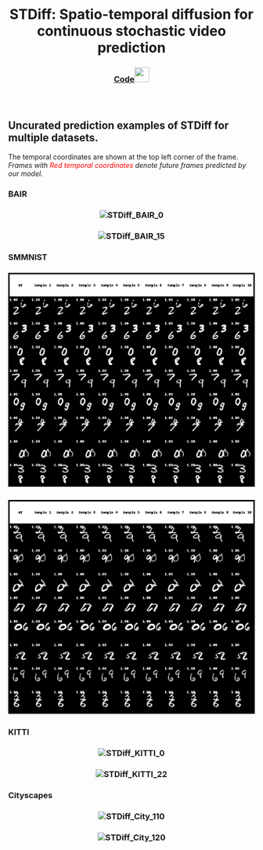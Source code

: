 

<h1 align="center"> STDiff: Spatio-temporal diffusion for continuous stochastic video prediction</h1>

<h3 align="center"> <a href="https://anonymous.4open.science/r/STDiffWACV8F43" target="_blank">Code<img src="https://raw.githubusercontent.com/FortAwesome/Font-Awesome/6.x/svgs/brands/github.svg" width="30" height="30"></a> <h3>

&nbsp;

<h2 align="left"> Uncurated prediction examples of STDiff for multiple datasets. </h2> 
The temporal coordinates are shown at the top left corner of the frame. <em>Frames with <span style="color:red"> Red temporal coordinates </span> denote future frames predicted by our model.</em>


<h3 align="left">  BAIR </h3>

<h3 align="center"> <img src="./STDiff_BAIR_0.gif" alt="STDiff_BAIR_0"> </h3>

<h3 align="center"> <img src="./STDiff_BAIR_15.gif" alt="STDiff_BAIR_15"> </h3>


<h3 align="left">  SMMNIST </h3>

<h3 align="center"> <img src="./STDiff_SMMNIST_7.gif" alt="STDiff_SMMNIST_7"> </h3>

<h3 align="center"> <img src="./STDiff_SMMNIST_10.gif" alt="STDiff_SMMNIST_10"> </h3>


<h3 align="left">  KITTI </h3>

<h3 align="center"> <img src="./STDiff_KITTI_0.gif" alt="STDiff_KITTI_0"> </h3>

<h3 align="center"> <img src="./STDiff_KITTI_22.gif" alt="STDiff_KITTI_22"> </h3>


<h3 align="left">  Cityscapes </h3>

<h3 align="center"> <img src="./STDiff_City_110.gif" alt="STDiff_City_110"> </h3>

<h3 align="center"> <img src="./STDiff_City_120.gif" alt="STDiff_City_120"> </h3>